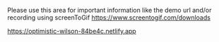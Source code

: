 Please use this area for important information like the demo url and/or recording using screenToGif https://www.screentogif.com/downloads

https://optimistic-wilson-84be4c.netlify.app


